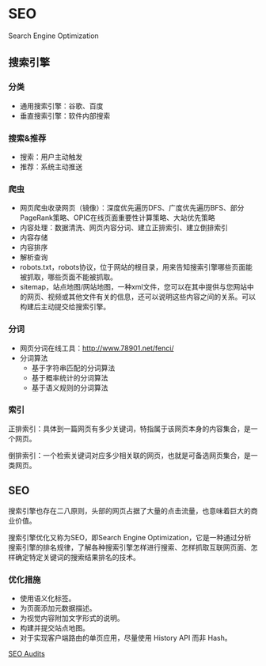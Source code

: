 # SEO

Search Engine Optimization

## 搜索引擎
### 分类

* 通用搜索引擎：谷歌、百度
* 垂直搜索引擎：软件内部搜索

### 搜索&推荐
* 搜索：用户主动触发
* 推荐：系统主动推送

### 爬虫
* 网页爬虫收录网页（镜像）：深度优先遍历DFS、广度优先遍历BFS、部分PageRank策略、OPIC在线页面重要性计算策略、大站优先策略
* 内容处理：数据清洗、网页内容分词、建立正排索引、建立倒排索引
* 内容存储
* 内容排序
* 解析查询
* robots.txt，robots协议，位于网站的根目录，用来告知搜索引擎哪些页面能被抓取，哪些页面不能被抓取。
* sitemap，站点地图/网站地图，一种xml文件，您可以在其中提供与您网站中的网页、视频或其他文件有关的信息，还可以说明这些内容之间的关系。可以构建后主动提交给搜索引擎。

### 分词
* 网页分词在线工具：http://www.78901.net/fenci/
* 分词算法
	* 基于字符串匹配的分词算法
	* 基于概率统计的分词算法
	* 基于语义规则的分词算法

### 索引

正排索引：具体到一篇网页有多少关键词，特指属于该网页本身的内容集合，是一个网页。

倒排索引：一个检索关键词对应多少相关联的网页，也就是可备选网页集合，是一类网页。

## SEO

搜索引擎也存在二八原则，头部的网页占据了大量的点击流量，也意味着巨大的商业价值。

搜索引擎优化又称为SEO，即Search Engine Optimization，它是一种通过分析搜索引擎的排名规律，了解各种搜索引擎怎样进行搜索、怎样抓取互联网页面、怎样确定特定关键词的搜索结果排名的技术。

### 优化措施

* 使用语义化标签。
* 为页面添加元数据描述。
* 为视觉内容附加文字形式的说明。
* 构建并提交站点地图。
* 对于实现客户端路由的单页应用，尽量使用 History API 而非 Hash。

[SEO Audits](https://developer.chrome.com/docs/lighthouse/seo/)
